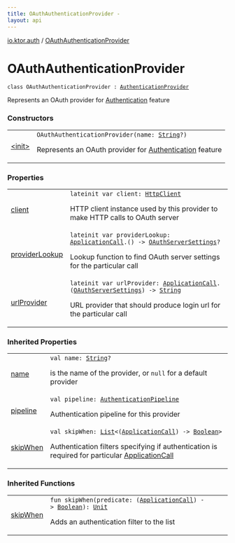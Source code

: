 ```yaml
---
title: OAuthAuthenticationProvider - 
layout: api
---
```


<div class='api-docs-breadcrumbs'><a href="../index.html">io.ktor.auth</a> / <a href="./index.html">OAuthAuthenticationProvider</a></div>

# OAuthAuthenticationProvider

<div class="signature"><code><span class="keyword">class </span><span class="identifier">OAuthAuthenticationProvider</span>&nbsp;<span class="symbol">:</span>&nbsp;<a href="../-authentication-provider/index.html"><span class="identifier">AuthenticationProvider</span></a></code></div>

Represents an OAuth provider for <a href="../-authentication/index.html">Authentication</a> feature

### Constructors

<table class="api-docs-table">
<tbody>
<tr>
<td markdown="1">

<a href="-init-.html">&lt;init&gt;</a>


</td>
<td markdown="1">
<div class="signature"><code><span class="identifier">OAuthAuthenticationProvider</span><span class="symbol">(</span><span class="parameterName" id="io.ktor.auth.OAuthAuthenticationProvider$<init>(kotlin.String)/name">name</span><span class="symbol">:</span>&nbsp;<a href="https://kotlinlang.org/api/latest/jvm/stdlib/kotlin/-string/index.html"><span class="identifier">String</span></a><span class="symbol">?</span><span class="symbol">)</span></code></div>

Represents an OAuth provider for <a href="../-authentication/index.html">Authentication</a> feature


</td>
</tr>
</tbody>
</table>

### Properties

<table class="api-docs-table">
<tbody>
<tr>
<td markdown="1">

<a href="client.html">client</a>


</td>
<td markdown="1">
<div class="signature"><code><span class="keyword">lateinit</span> <span class="keyword">var </span><span class="identifier">client</span><span class="symbol">: </span><a href="../../io.ktor.client/-http-client/index.html"><span class="identifier">HttpClient</span></a></code></div>

HTTP client instance used by this provider to make HTTP calls to OAuth server


</td>
</tr>
<tr>
<td markdown="1">

<a href="provider-lookup.html">providerLookup</a>


</td>
<td markdown="1">
<div class="signature"><code><span class="keyword">lateinit</span> <span class="keyword">var </span><span class="identifier">providerLookup</span><span class="symbol">: </span><a href="../../io.ktor.application/-application-call/index.html"><span class="identifier">ApplicationCall</span></a><span class="symbol">.</span><span class="symbol">(</span><span class="symbol">)</span>&nbsp;<span class="symbol">-&gt;</span>&nbsp;<a href="../-o-auth-server-settings/index.html"><span class="identifier">OAuthServerSettings</span></a><span class="symbol">?</span></code></div>

Lookup function to find OAuth server settings for the particular call


</td>
</tr>
<tr>
<td markdown="1">

<a href="url-provider.html">urlProvider</a>


</td>
<td markdown="1">
<div class="signature"><code><span class="keyword">lateinit</span> <span class="keyword">var </span><span class="identifier">urlProvider</span><span class="symbol">: </span><a href="../../io.ktor.application/-application-call/index.html"><span class="identifier">ApplicationCall</span></a><span class="symbol">.</span><span class="symbol">(</span><a href="../-o-auth-server-settings/index.html"><span class="identifier">OAuthServerSettings</span></a><span class="symbol">)</span>&nbsp;<span class="symbol">-&gt;</span>&nbsp;<a href="https://kotlinlang.org/api/latest/jvm/stdlib/kotlin/-string/index.html"><span class="identifier">String</span></a></code></div>

URL provider that should produce login url for the particular call


</td>
</tr>
</tbody>
</table>

### Inherited Properties

<table class="api-docs-table">
<tbody>
<tr>
<td markdown="1">

<a href="../-authentication-provider/name.html">name</a>


</td>
<td markdown="1">
<div class="signature"><code><span class="keyword">val </span><span class="identifier">name</span><span class="symbol">: </span><a href="https://kotlinlang.org/api/latest/jvm/stdlib/kotlin/-string/index.html"><span class="identifier">String</span></a><span class="symbol">?</span></code></div>

is the name of the provider, or <code>null</code> for a default provider


</td>
</tr>
<tr>
<td markdown="1">

<a href="../-authentication-provider/pipeline.html">pipeline</a>


</td>
<td markdown="1">
<div class="signature"><code><span class="keyword">val </span><span class="identifier">pipeline</span><span class="symbol">: </span><a href="../-authentication-pipeline/index.html"><span class="identifier">AuthenticationPipeline</span></a></code></div>

Authentication pipeline for this provider


</td>
</tr>
<tr>
<td markdown="1">

<a href="../-authentication-provider/skip-when.html">skipWhen</a>


</td>
<td markdown="1">
<div class="signature"><code><span class="keyword">val </span><span class="identifier">skipWhen</span><span class="symbol">: </span><a href="https://kotlinlang.org/api/latest/jvm/stdlib/kotlin.collections/-list/index.html"><span class="identifier">List</span></a><span class="symbol">&lt;</span><span class="symbol">(</span><a href="../../io.ktor.application/-application-call/index.html"><span class="identifier">ApplicationCall</span></a><span class="symbol">)</span>&nbsp;<span class="symbol">-&gt;</span>&nbsp;<a href="https://kotlinlang.org/api/latest/jvm/stdlib/kotlin/-boolean/index.html"><span class="identifier">Boolean</span></a><span class="symbol">&gt;</span></code></div>

Authentication filters specifying if authentication is required for particular <a href="../../io.ktor.application/-application-call/index.html">ApplicationCall</a>


</td>
</tr>
</tbody>
</table>

### Inherited Functions

<table class="api-docs-table">
<tbody>
<tr>
<td markdown="1">

<a href="../-authentication-provider/skip-when.html">skipWhen</a>


</td>
<td markdown="1">
<div class="signature"><code><span class="keyword">fun </span><span class="identifier">skipWhen</span><span class="symbol">(</span><span class="parameterName" id="io.ktor.auth.AuthenticationProvider$skipWhen(kotlin.Function1((io.ktor.application.ApplicationCall, kotlin.Boolean)))/predicate">predicate</span><span class="symbol">:</span>&nbsp;<span class="symbol">(</span><a href="../../io.ktor.application/-application-call/index.html"><span class="identifier">ApplicationCall</span></a><span class="symbol">)</span>&nbsp;<span class="symbol">-&gt;</span>&nbsp;<a href="https://kotlinlang.org/api/latest/jvm/stdlib/kotlin/-boolean/index.html"><span class="identifier">Boolean</span></a><span class="symbol">)</span><span class="symbol">: </span><a href="https://kotlinlang.org/api/latest/jvm/stdlib/kotlin/-unit/index.html"><span class="identifier">Unit</span></a></code></div>

Adds an authentication filter to the list


</td>
</tr>
</tbody>
</table>
